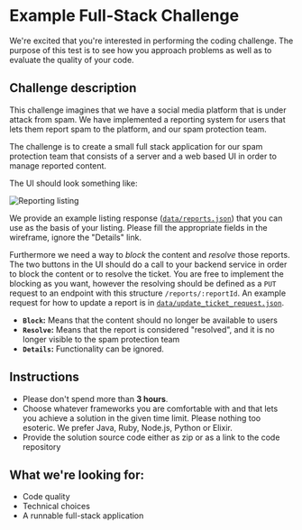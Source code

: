 # Example Full-Stack Challenge

We're excited that you're interested in performing the coding challenge.
The purpose of this test is to see how you approach problems as well as to evaluate the quality of your code.

## Challenge description

This challenge imagines that we have a social media platform that is under attack from spam. We have implemented a reporting system for users that lets them report spam to the platform, and our spam protection team.  

The challenge is to create a small full stack application for our spam protection team that consists of a server and a web based UI in order to manage reported content.

The UI should look something like:

![Reporting listing](images/wireframe.png)

We provide an example listing response ([`data/reports.json`](data/reports.json)) that you can use as the basis of your listing. Please fill the appropriate fields in the wireframe, ignore the "Details" link.

Furthermore we need a way to _block_ the content and _resolve_ those reports. The two buttons in the UI should do a call to your backend service in order to block the content or to resolve the ticket. You are free to implement the blocking as you want, however the resolving should be defined as a `PUT` request to an endpoint with this structure `/reports/:reportId`. An example request for how to update a report is in [`data/update_ticket_request.json`](data/update_ticket_request.json).


- **`Block`:** Means that the content should no longer be available to users
- **`Resolve`:** Means that the report is considered "resolved", and it is no longer visible to the spam protection team
- **`Details`:** Functionality can be ignored.

## Instructions
- Please don't spend more than **3 hours**.
- Choose whatever frameworks you are comfortable with and that lets you achieve a solution in the given time limit. Please nothing too esoteric. We prefer Java, Ruby, Node.js, Python or Elixir.
- Provide the solution source code either as zip or as a link to the code repository

## What we're looking for:
- Code quality
- Technical choices
- A runnable full-stack application
